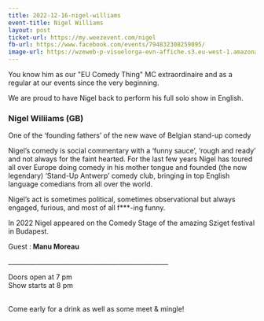 ```yaml
---
title: 2022-12-16-nigel-williams
event-title: Nigel Williams
layout: post
ticket-url: https://my.weezevent.com/nigel
fb-url: https://www.facebook.com/events/794832308259095/
image-url: https://wzeweb-p-visuelorga-evn-affiche.s3.eu-west-1.amazonaws.com/affiche_911133.jpg
---
```

<p> You know him as our "EU Comedy Thing" MC extraordinaire and as a regular at our events since the very beginning.</p>
<p> We are proud to have Nigel back to perform his full solo show in English.</p>

<h3> Nigel Wiliiams (GB)</h3>
<p> One of the ‘founding fathers’ of the new wave of Belgian stand-up comedy</p>
<p> Nigel’s comedy is social commentary with a ‘funny sauce’, ‘rough and ready’ and not always for the faint hearted. For the last few years Nigel has toured all over Europe doing comedy in his mother tongue and founded (the now legendary) ‘Stand-Up Antwerp’ comedy club, bringing in top English language comedians from all over the world.</p>
<p> Nigel’s act is sometimes political, sometimes observational but always engaged, furious, and most of all f***-ing funny.</p>
<p> In 2022 Nigel appeared on the Comedy Stage of the amazing Sziget festival in Budapest.</p>

<p> Guest :<strong> Manu Moreau</strong></p>
<p>___________________________________________________</p>
<p> <span>Doors open at 7 pm<br>
	Show starts at 8 pm</span><br>
	 </p>
<p> Come early for a drink as well as some meet &amp; mingle!</p>
